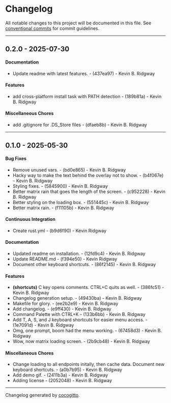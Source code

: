 # Changelog
All notable changes to this project will be documented in this file. See [conventional commits](https://www.conventionalcommits.org/) for commit guidelines.

- - -
## 0.2.0 - 2025-07-30
#### Documentation
- Update readme with latest features. - (437ea97) - Kevin B. Ridgway
#### Features
- add cross-platform install task with PATH detection - (189b81a) - Kevin B. Ridgway
#### Miscellaneous Chores
- add .gitignore for .DS_Store files - (dfaeb8b) - Kevin B. Ridgway

- - -

## 0.1.0 - 2025-05-30
#### Bug Fixes
- Remove unused vars. - (bd0e865) - Kevin B. Ridgway
- Hacky way to make the text behind the overlay not to show. - (b4f067e) - Kevin B. Ridgway
- Styling fixes. - (5845900) - Kevin B. Ridgway
- Better matrix rain that goes the length of the screen. - (c952228) - Kevin B. Ridgway
- Better styling on the loading box. - (551445c) - Kevin B. Ridgway
- Better matrix rain. - (f11105b) - Kevin B. Ridgway
#### Continuous Integration
- Create rust.yml - (b9d6f90) - Kevin Ridgway
#### Documentation
- Updated readme on installation. - (12fd9c4) - Kevin B. Ridgway
- Update README.md - (f394e50) - Kevin Ridgway
- Document other keyboard shortcuts. - (86f2145) - Kevin B. Ridgway
#### Features
- **(shortcuts)** C key opens comments. CTRL+C quits as well. - (386fc51) - Kevin B. Ridgway
- Changelog generation setup. - (49430ba) - Kevin B. Ridgway
- Makefile for glory. - (ee2b2e9) - Kevin B. Ridgway
- Add changelog. - (e9ff430) - Kevin B. Ridgway
- Command Palette with CTRL+K - (133b6bb) - Kevin B. Ridgway
- Add T, A, S, and J keyboard shortcuts for easier menu access. - (1e7091d) - Kevin B. Ridgway
- Omg, one prompt, boom had the menu working. - (67458d3) - Kevin B. Ridgway
- Wow, now matrix loading screen. - (2b9cb48) - Kevin B. Ridgway
#### Miscellaneous Chores
- Change loading to all endpoints initally, then cache data. Document new keyboard shortcuts. - (a0b7b95) - Kevin B. Ridgway
- Add demo gif. - (2411b3a) - Kevin B. Ridgway
- Adding license - (2052048) - Kevin B. Ridgway

- - -

Changelog generated by [cocogitto](https://github.com/cocogitto/cocogitto).